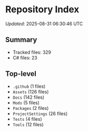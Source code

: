 # Repository Index

_Updated_: 2025-08-31 06:30:46 UTC

## Summary
- Tracked files: 329
- C# files: 23

## Top-level
- `.github` (1 files)
- `Assets` (126 files)
- `Docs` (142 files)
- `Mods` (5 files)
- `Packages` (2 files)
- `ProjectSettings` (26 files)
- `Tests` (4 files)
- `Tools` (12 files)
